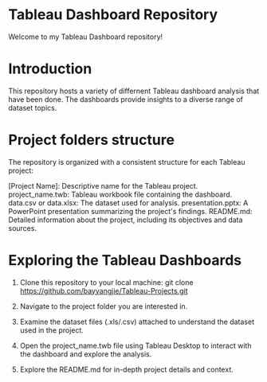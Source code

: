 # Tableau Dashboard Repository

Welcome to my Tableau Dashboard repository!

# Introduction
This repository hosts a variety of differnent Tableau dashboard analysis that have been done. The dashboards provide insights to a diverse range of dataset topics. 

# Project folders structure
The repository is organized with a consistent structure for each Tableau project:

[Project Name]: Descriptive name for the Tableau project.
project_name.twb: Tableau workbook file containing the dashboard.
data.csv or data.xlsx: The dataset used for analysis.
presentation.pptx: A PowerPoint presentation summarizing the project's findings.
README.md: Detailed information about the project, including its objectives and data sources.

# Exploring the Tableau Dashboards
1. Clone this repository to your local machine:
git clone https://github.com/bayyangjie/Tableau-Projects.git

2. Navigate to the project folder you are interested in.

3. Examine the dataset files (.xls/.csv) attached to understand the dataset used in the project.

4. Open the project_name.twb file using Tableau Desktop to interact with the dashboard and explore the analysis.

5. Explore the README.md for in-depth project details and context.
